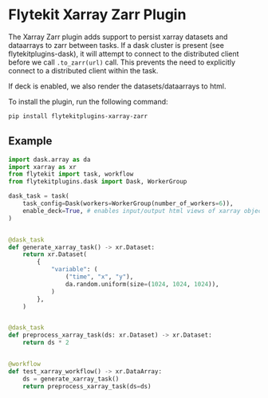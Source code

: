 # Flytekit Xarray Zarr Plugin
The Xarray Zarr plugin adds support to persist xarray datasets and dataarrays to zarr between tasks. If a dask cluster is present (see flytekitplugins-dask), it will attempt to connect to the distributed client before we call `.to_zarr(url)` call. This prevents the need to explicitly connect to a distributed client within the task.

If deck is enabled, we also render the datasets/dataarrays to html.

To install the plugin, run the following command:

```bash
pip install flytekitplugins-xarray-zarr
```

## Example

```python
import dask.array as da
import xarray as xr
from flytekit import task, workflow
from flytekitplugins.dask import Dask, WorkerGroup

dask_task = task(
    task_config=Dask(workers=WorkerGroup(number_of_workers=6)),
    enable_deck=True, # enables input/output html views of xarray objects
)


@dask_task
def generate_xarray_task() -> xr.Dataset:
    return xr.Dataset(
        {
            "variable": (
                ("time", "x", "y"),
                da.random.uniform(size=(1024, 1024, 1024)),
            )
        },
    )


@dask_task
def preprocess_xarray_task(ds: xr.Dataset) -> xr.Dataset:
    return ds * 2


@workflow
def test_xarray_workflow() -> xr.DataArray:
    ds = generate_xarray_task()
    return preprocess_xarray_task(ds=ds)
```
